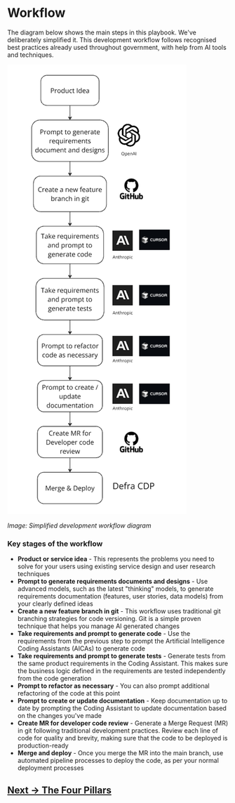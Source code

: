 # Workflow

The diagram below shows the main steps in this playbook. We've deliberately simplified it. This development workflow follows recognised best practices already used throughout government, with help from AI tools and techniques.

![](attachments/development-workflow-diagram.png)

*Image: Simplified development workflow diagram*

### Key stages of the workflow

- **Product or service idea** - This represents the problems you need to solve for your users using existing service design and user research techniques
- **Prompt to generate requirements documents and designs** - Use advanced models, such as the latest "thinking" models, to generate requirements documentation (features, user stories, data models) from your clearly defined ideas
- **Create a new feature branch in git** - This workflow uses traditional git branching strategies for code versioning. Git is a simple proven technique that helps you manage AI generated changes
- **Take requirements and prompt to generate code** - Use the requirements from the previous step to prompt the Artificial Intelligence Coding Assistants (AICAs) to generate code
- **Take requirements and prompt to generate tests** - Generate tests from the same product requirements in the Coding Assistant. This makes sure the business logic defined in the requirements are tested independently from the code generation
- **Prompt to refactor as necessary** - You can also prompt additional refactoring of the code at this point
- **Prompt to create or update documentation** - Keep documentation up to date by prompting the Coding Assistant to update documentation based on the changes you've made
- **Create MR for developer code review** - Generate a Merge Request (MR) in git following traditional development practices. Review each line of code for quality and brevity, making sure that the code to be deployed is production-ready
- **Merge and deploy** - Once you merge the MR into the main branch, use automated pipeline processes to deploy the code, as per your normal deployment processes

## [Next -> The Four Pillars](the-four-pillars.md)